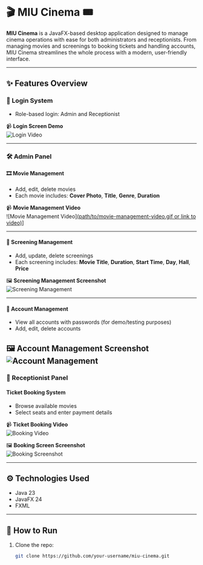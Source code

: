 # 🎬 MIU Cinema 🎟️

**MIU Cinema** is a JavaFX-based desktop application designed to manage cinema operations with ease for both administrators and receptionists. From managing movies and screenings to booking tickets and handling accounts, MIU Cinema streamlines the whole process with a modern, user-friendly interface.

---

## ✨ Features Overview

### 🔐 Login System
- Role-based login: Admin and Receptionist

📹 **Login Screen Demo**  
![Login Video](https://github.com/user-attachments/assets/5d4747d5-fd11-4e23-96a4-94fb02c2f47b)


---

### 🛠️ Admin Panel

#### 🎞️ Movie Management
- Add, edit, delete movies
- Each movie includes: **Cover Photo**, **Title**, **Genre**, **Duration**

📹 **Movie Management Video**  
![Movie Management Video][(path/to/movie-management-video.gif or link to video)](https://github.com/user-attachments/assets/abcd3978-57fd-461b-8196-ee57a4678882)]


---

#### 🎥 Screening Management
- Add, update, delete screenings
- Each screening includes: **Movie Title**, **Duration**, **Start Time**, **Day**, **Hall**, **Price**

🖼️ **Screening Management Screenshot**  
![Screening Management](https://github.com/user-attachments/assets/0d87c80d-9eed-420d-80b5-e193515c1ce3)

---

#### 👤 Account Management
- View all accounts with passwords (for demo/testing purposes)
- Add, edit, delete accounts

🖼️ **Account Management Screenshot**  
![Account Management](https://github.com/user-attachments/assets/6e11ab21-98bf-4fd2-bc15-2570f175ad57)
---

### 🎫 Receptionist Panel

#### Ticket Booking System
- Browse available movies
- Select seats and enter payment details

📹 **Ticket Booking Video**  
![Booking Video](https://github.com/user-attachments/assets/75153f3d-ea39-4b2c-8c8f-243c950c2c1c)

🖼️ **Booking Screen Screenshot**  
![Booking Screenshot](https://github.com/user-attachments/assets/d1384b40-2c75-4215-8918-0c4ea66becce)

---

## ⚙️ Technologies Used

- Java 23
- JavaFX 24
- FXML

---

## 🚀 How to Run

1. Clone the repo:
   ```bash
   git clone https://github.com/your-username/miu-cinema.git
